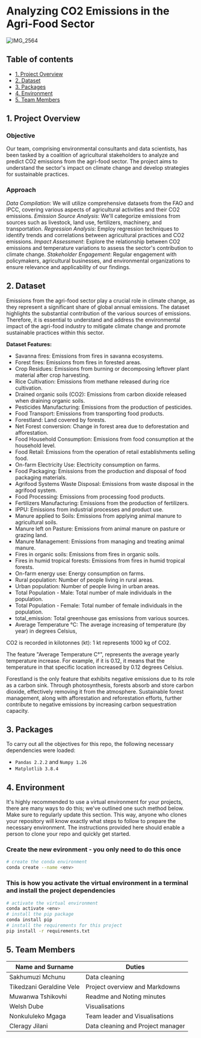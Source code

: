 # Analyzing CO2 Emissions in the Agri-Food Sector

![IMG_2564](https://github.com/nonkululekomgaga1/RegressionSprint_2401FTDSTeam_EG4/assets/167474790/eb04ee09-6da8-4540-99c9-7bbb5cab79e3)


## Table of contents
* [1. Project Overview](#project-description)
* [2. Dataset](#dataset)
* [3. Packages](#packages)
* [4. Environment](#environment)
* [5. Team Members](#team-members)

## 1. Project Overview <a class="anchor" id="project-description"></a>

### Objective
Our team, comprising environmental consultants and data scientists, has been tasked by a coalition of agricultural stakeholders to analyze and predict CO2 emissions from the agri-food sector. The project aims to understand the sector's impact on climate change and develop strategies for sustainable practices.

### Approach

*Data Compilation*: We will utilize comprehensive datasets from the FAO and IPCC, covering various aspects of agricultural activities and their CO2 emissions.
*Emission Source Analysis*: We'll categorize emissions from sources such as livestock, land use, fertilizers, machinery, and transportation.
*Regression Analysis*: Employ regression techniques to identify trends and correlations between agricultural practices and CO2 emissions.
*Impact Assessment*: Explore the relationship between CO2 emissions and temperature variations to assess the sector's contribution to climate change.
*Stakeholder Engagement*: Regular engagement with policymakers, agricultural businesses, and environmental organizations to ensure relevance and applicability of our findings.

## 2. Dataset <a class="anchor" id="dataset"></a>
Emissions from the agri-food sector play a crucial role in climate change, as they represent a significant share of global annual emissions. The dataset highlights the substantial contribution of the various sources of emissions. Therefore, it is essential to understand and address the environmental impact of the agri-food industry to mitigate climate change and promote sustainable practices within this sector.

**Dataset Features:**
- Savanna fires: Emissions from fires in savanna ecosystems.
- Forest fires: Emissions from fires in forested areas.
- Crop Residues: Emissions from burning or decomposing leftover plant material after crop harvesting.
- Rice Cultivation: Emissions from methane released during rice cultivation.
- Drained organic soils (CO2): Emissions from carbon dioxide released when draining organic soils.
- Pesticides Manufacturing: Emissions from the production of pesticides.
- Food Transport: Emissions from transporting food products.
- Forestland: Land covered by forests.
- Net Forest conversion: Change in forest area due to deforestation and afforestation.
- Food Household Consumption: Emissions from food consumption at the household level.
- Food Retail: Emissions from the operation of retail establishments selling food.
- On-farm Electricity Use: Electricity consumption on farms.
- Food Packaging: Emissions from the production and disposal of food packaging materials.
- Agrifood Systems Waste Disposal: Emissions from waste disposal in the agrifood system.
- Food Processing: Emissions from processing food products.
- Fertilizers Manufacturing: Emissions from the production of fertilizers.
- IPPU: Emissions from industrial processes and product use.
- Manure applied to Soils: Emissions from applying animal manure to agricultural soils.
- Manure left on Pasture: Emissions from animal manure on pasture or grazing land.
- Manure Management: Emissions from managing and treating animal manure.
- Fires in organic soils: Emissions from fires in organic soils.
- Fires in humid tropical forests: Emissions from fires in humid tropical forests.
- On-farm energy use: Energy consumption on farms.
- Rural population: Number of people living in rural areas.
- Urban population: Number of people living in urban areas.
- Total Population - Male: Total number of male individuals in the population.
- Total Population - Female: Total number of female individuals in the population.
- total_emission: Total greenhouse gas emissions from various sources.
- Average Temperature °C: The average increasing of temperature (by year) in degrees Celsius,
 

CO2 is recorded in kilotonnes (kt): 1 kt represents 1000 kg of CO2.

The feature "Average Temperature C°", represents the average yearly temperature increase. For example, if it is 0.12, it means that the temperature in that specific location increased by 0.12 degrees Celsius.

Forestland is the only feature that exhibits negative emissions due to its role as a carbon sink. Through photosynthesis, forests absorb and store carbon dioxide, effectively removing it from the atmosphere. Sustainable forest management, along with afforestation and reforestation efforts, further contribute to negative emissions by increasing carbon sequestration capacity.

## 3. Packages <a class="anchor" id="packages"></a>

To carry out all the objectives for this repo, the following necessary dependencies were loaded:
+ `Pandas 2.2.2` and `Numpy 1.26`
+ `Matplotlib 3.8.4`
 

## 4. Environment <a class="anchor" id="environment"></a>

It's highly recommended to use a virtual environment for your projects, there are many ways to do this; we've outlined one such method below. Make sure to regularly update this section. This way, anyone who clones your repository will know exactly what steps to follow to prepare the necessary environment. The instructions provided here should enable a person to clone your repo and quickly get started.

### Create the new evironment - you only need to do this once

```bash
# create the conda environment
conda create --name <env>
```

### This is how you activate the virtual environment in a terminal and install the project dependencies

```bash
# activate the virtual environment
conda activate <env>
# install the pip package
conda install pip
# install the requirements for this project
pip install -r requirements.txt
```

## 5. Team Members<a class="anchor" id="team-members"></a>

| Name and Surname            | Duties                                   |
|-----------------------------|------------------------------------------|
| Sakhumuzi Mchunu            | Data cleaning                            |
| Tikedzani Geraldine Vele    | Project overview and Markdowns           |
| Muwanwa Tshikovhi           | Readme and Noting minutes               |
| Welsh Dube                  | Visualisations                           |
| Nonkululeko Mgaga           | Team leader and Visualisations           |
| Cleragy Jilani              | Data cleaning and Project manager        |




